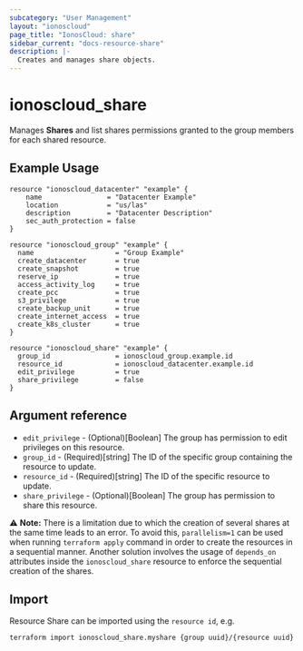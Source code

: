 ```yaml
---
subcategory: "User Management"
layout: "ionoscloud"
page_title: "IonosCloud: share"
sidebar_current: "docs-resource-share"
description: |-
  Creates and manages share objects.
---
```


# ionoscloud\_share

Manages **Shares** and list shares permissions granted to the group members for each shared resource.

## Example Usage

```hcl
resource "ionoscloud_datacenter" "example" {
	name                = "Datacenter Example"
	location            = "us/las"
	description         = "Datacenter Description"
	sec_auth_protection = false
}

resource "ionoscloud_group" "example" {
  name                    = "Group Example"
  create_datacenter       = true
  create_snapshot         = true
  reserve_ip              = true
  access_activity_log     = true
  create_pcc              = true
  s3_privilege            = true
  create_backup_unit      = true
  create_internet_access  = true
  create_k8s_cluster      = true
}

resource "ionoscloud_share" "example" {
  group_id                = ionoscloud_group.example.id
  resource_id             = ionoscloud_datacenter.example.id
  edit_privilege          = true
  share_privilege         = false
}
```

## Argument reference

* `edit_privilege` - (Optional)[Boolean] The group has permission to edit privileges on this resource.
* `group_id` - (Required)[string] The ID of the specific group containing the resource to update.
* `resource_id` - (Required)[string] The ID of the specific resource to update.
* `share_privilege` - (Optional)[Boolean] The group has permission to share this resource.

⚠️ **Note:** There is a limitation due to which the creation of several shares at the same time leads
to an error. To avoid this, `parallelism=1` can be used when running `terraform apply` command in order
to create the resources in a sequential manner. Another solution involves the usage of `depends_on`
attributes inside the `ionoscloud_share` resource to enforce the sequential creation of the shares.

## Import

Resource Share can be imported using the `resource id`, e.g.

```shell
terraform import ionoscloud_share.myshare {group uuid}/{resource uuid}
```
